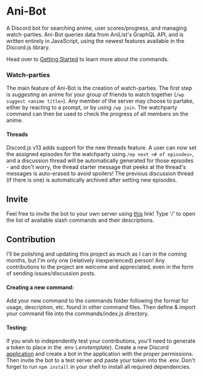 # Ani-Bot
A Discord bot for searching anime, user scores/progress, and managing watch-parties. Ani-Bot queries data from AniList's GraphQL API, and is written entirely in JavaScript, using the newest features available in the Discord.js library.

Head over to [Getting Started](Getting%20Started.md) to learn more about the commands.

### Watch-parties
The main feature of Ani-Bot is the creation of watch-parties. The first step is *suggesting* an anime for your group of friends to watch together (`/wp suggest <anime title>`). Any member of the server may choose to partake, either by reacting to a prompt, or by using `/wp join`. The watchparty command can then be used to check the progress of all members on the anime.
#### Threads
Discord.js v13 adds support for the new threads feature. A user can now set the assigned episodes for the watchparty using `/ep next <# of episodes>`, and a discussion thread will be automatically generated for those episodes - and don't worry, the thread starter message that peeks at the thread's messages is auto-erased to avoid spoilers! The previous discussion thread (if there is one) is automatically archived after setting new episodes.

## Invite
Feel free to invite the bot to your own server using [this](https://discord.com/api/oauth2/authorize?client_id=859183792013836348&permissions=259846043728&scope=bot%20applications.commands) link! Type '/' to open the list of available slash commands and their descriptions.

## Contribution
I'll be polishing and updating this project as much as I can in the coming months, but I'm only one (relatively inexperienced) person! Any contributions to the project are welcome and appreciated, even in the form of sending issues/discussion posts.
#### Creating a new command:
Add your new command to the commands folder following the format for usage, description, etc. found in other command files. Then define & import your command file into the commands/index.js directory.
#### Testing:
If you wish to independently test your contributions, you'll need to generate a token to place in the .env (*.envtemplate*). Create a new Discord [application](https://discord.com/developers/applications/) and create a bot in the application with the proper permissions. Then invite the bot to a test server and paste your token into the .env. Don't forget to run `npm install` in your shell to install all required dependencies. 

